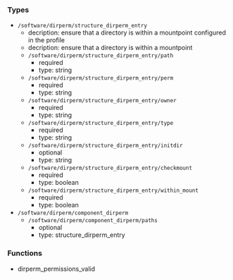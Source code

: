 ### Types

- `/software/dirperm/structure_dirperm_entry`
    - decription: ensure that a directory is within a mountpoint configured in the profile
    - decription: ensure that a directory is within a mountpoint
    - `/software/dirperm/structure_dirperm_entry/path`
        - required
        - type: string
    - `/software/dirperm/structure_dirperm_entry/perm`
        - required
        - type: string
    - `/software/dirperm/structure_dirperm_entry/owner`
        - required
        - type: string
    - `/software/dirperm/structure_dirperm_entry/type`
        - required
        - type: string
    - `/software/dirperm/structure_dirperm_entry/initdir`
        - optional
        - type: string
    - `/software/dirperm/structure_dirperm_entry/checkmount`
        - required
        - type: boolean
    - `/software/dirperm/structure_dirperm_entry/within_mount`
        - required
        - type: boolean
- `/software/dirperm/component_dirperm`
    - `/software/dirperm/component_dirperm/paths`
        - optional
        - type: structure_dirperm_entry

### Functions

  - dirperm_permissions_valid

